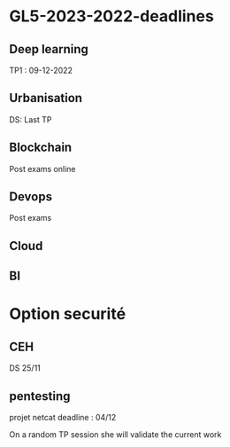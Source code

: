 # GL5-2023-2022-deadlines

## Deep learning 

TP1 : 09-12-2022

## Urbanisation

DS: Last TP

## Blockchain

Post exams online

## Devops

Post exams

## Cloud

## BI

# Option securité

## CEH

DS 25/11

## pentesting

projet netcat deadline : 04/12

On a random TP session she will validate the current work
